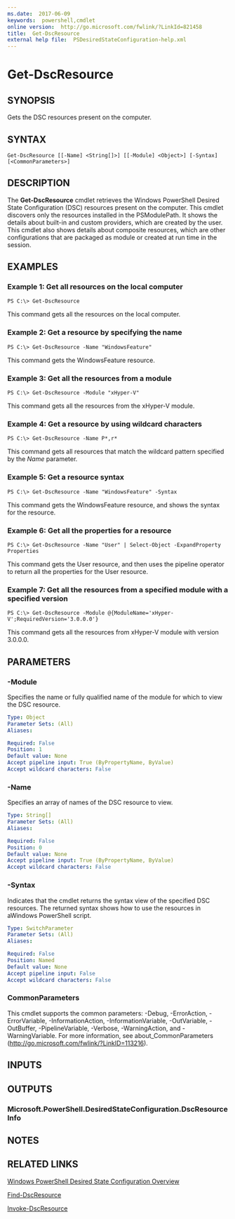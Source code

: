 ```yaml
---
ms.date:  2017-06-09
keywords:  powershell,cmdlet
online version:  http://go.microsoft.com/fwlink/?LinkId=821458
title:  Get-DscResource
external help file:  PSDesiredStateConfiguration-help.xml
---
```


# Get-DscResource

## SYNOPSIS
Gets the DSC resources present on the computer.

## SYNTAX

```
Get-DscResource [[-Name] <String[]>] [[-Module] <Object>] [-Syntax] [<CommonParameters>]
```

## DESCRIPTION
The **Get-DscResource** cmdlet retrieves the Windows PowerShell Desired State Configuration (DSC) resources present on the computer.
This cmdlet discovers only the resources installed in the PSModulePath.
It shows the details about built-in and custom providers, which are created by the user.
This cmdlet also shows details about composite resources, which are other configurations that are packaged as module or created at run time in the session.

## EXAMPLES

### Example 1: Get all resources on the local computer
```
PS C:\> Get-DscResource
```

This command gets all the resources on the local computer.

### Example 2: Get a resource by specifying the name
```
PS C:\> Get-DscResource -Name "WindowsFeature"
```

This command gets the WindowsFeature resource.

### Example 3: Get all the resources from a module
```
PS C:\> Get-DscResource -Module "xHyper-V"
```

This command gets all the resources from the xHyper-V module.

### Example 4: Get a resource by using wildcard characters
```
PS C:\> Get-DscResource -Name P*,r*
```

This command gets all resources that match the wildcard pattern specified by the *Name* parameter.

### Example 5: Get a resource syntax
```
PS C:\> Get-DscResource -Name "WindowsFeature" -Syntax
```

This command gets the WindowsFeature resource, and shows the syntax for the resource.

### Example 6: Get all the properties for a resource
```
PS C:\> Get-DscResource -Name "User" | Select-Object -ExpandProperty Properties
```

This command gets the User resource, and then uses the pipeline operator to return all the properties for the User resource.

### Example 7: Get all the resources from a specified module with a specified version
```
PS C:\> Get-DscResource -Module @{ModuleName='xHyper-V';RequiredVersion='3.0.0.0'}
```

This command gets all the resources from xHyper-V module with version 3.0.0.0.

## PARAMETERS

### -Module
Specifies the name or fully qualified name of the module for which to view the DSC resource.

```yaml
Type: Object
Parameter Sets: (All)
Aliases: 

Required: False
Position: 1
Default value: None
Accept pipeline input: True (ByPropertyName, ByValue)
Accept wildcard characters: False
```

### -Name
Specifies an array of names of the DSC resource to view.

```yaml
Type: String[]
Parameter Sets: (All)
Aliases: 

Required: False
Position: 0
Default value: None
Accept pipeline input: True (ByPropertyName, ByValue)
Accept wildcard characters: False
```

### -Syntax
Indicates that the cmdlet returns the syntax view of the specified DSC resources.
The returned syntax shows how to use the resources in aWindows PowerShell script.

```yaml
Type: SwitchParameter
Parameter Sets: (All)
Aliases: 

Required: False
Position: Named
Default value: None
Accept pipeline input: False
Accept wildcard characters: False
```

### CommonParameters
This cmdlet supports the common parameters: -Debug, -ErrorAction, -ErrorVariable, -InformationAction, -InformationVariable, -OutVariable, -OutBuffer, -PipelineVariable, -Verbose, -WarningAction, and -WarningVariable. For more information, see about_CommonParameters (http://go.microsoft.com/fwlink/?LinkID=113216).

## INPUTS

## OUTPUTS

### Microsoft.PowerShell.DesiredStateConfiguration.DscResourceInfo

## NOTES

## RELATED LINKS

[Windows PowerShell Desired State Configuration Overview](http://go.microsoft.com/fwlink/?LinkID=311940)

[Find-DscResource](../PowershellGet/Find-DscResource.md)

[Invoke-DscResource](Invoke-DscResource.md)

